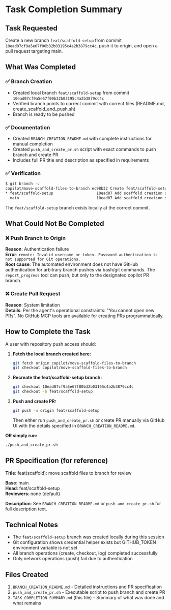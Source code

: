 # Task Completion Summary

## Task Requested
Create a new branch `feat/scaffold-setup` from commit `10ead07cf9a5e67f00b32b03195c4a2b3879cc4c`, push it to origin, and open a pull request targeting main.

## What Was Completed

### ✅ Branch Creation
- Created local branch `feat/scaffold-setup` from commit `10ead07cf9a5e67f00b32b03195c4a2b3879cc4c`
- Verified branch points to correct commit with correct files (README.md, create_scaffold_and_push.sh)
- Branch is ready to be pushed

### ✅ Documentation
- Created `BRANCH_CREATION_README.md` with complete instructions for manual completion
- Created `push_and_create_pr.sh` script with exact commands to push branch and create PR
- Includes full PR title and description as specified in requirements

### ✅ Verification
```bash
$ git branch -v
copilot/move-scaffold-files-to-branch ec98b32 Create feat/scaffold-setup branch and documentation for manual push
* feat/scaffold-setup                   10ead07 Add scaffold creation script
  main                                  10ead07 Add scaffold creation script
```

The `feat/scaffold-setup` branch exists locally at the correct commit.

## What Could Not Be Completed

### ❌ Push Branch to Origin
**Reason**: Authentication failure  
**Error**: `remote: Invalid username or token. Password authentication is not supported for Git operations.`  
**Root cause**: The automated environment does not have GitHub authentication for arbitrary branch pushes via bash/git commands. The `report_progress` tool can push, but only to the designated copilot PR branch.

### ❌ Create Pull Request
**Reason**: System limitation  
**Details**: Per the agent's operational constraints: "You cannot open new PRs". No GitHub MCP tools are available for creating PRs programmatically.

## How to Complete the Task

A user with repository push access should:

1. **Fetch the local branch created here:**
   ```bash
   git fetch origin copilot/move-scaffold-files-to-branch
   git checkout copilot/move-scaffold-files-to-branch
   ```

2. **Recreate the feat/scaffold-setup branch:**
   ```bash
   git checkout 10ead07cf9a5e67f00b32b03195c4a2b3879cc4c
   git checkout -b feat/scaffold-setup
   ```

3. **Push and create PR:**
   ```bash
   git push -u origin feat/scaffold-setup
   ```

   Then either run `push_and_create_pr.sh` or create PR manually via GitHub UI with the details specified in `BRANCH_CREATION_README.md`.

**OR simply run:**
```bash
./push_and_create_pr.sh
```

## PR Specification (for reference)

**Title**: feat(scaffold): move scaffold files to branch for review

**Base**: main  
**Head**: feat/scaffold-setup  
**Reviewers**: none (default)

**Description**: See `BRANCH_CREATION_README.md` or `push_and_create_pr.sh` for full description text.

## Technical Notes

- The `feat/scaffold-setup` branch was created locally during this session
- Git configuration shows credential helper exists but GITHUB_TOKEN environment variable is not set
- All branch operations (create, checkout, log) completed successfully
- Only network operations (push) fail due to authentication

## Files Created

1. `BRANCH_CREATION_README.md` - Detailed instructions and PR specification
2. `push_and_create_pr.sh` - Executable script to push branch and create PR
3. `TASK_COMPLETION_SUMMARY.md` (this file) - Summary of what was done and what remains

